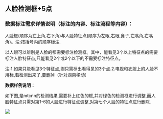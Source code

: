## 人脸检测框+5点

### 数据标注需求详情说明（标注的内容、标注流程等内容）：

人脸框(顺序为左上角,右下角)与人脸特征点(顺序为左眼,右眼,鼻子,左嘴角,右嘴角)。注:按括号内的顺序标注.

以人眼可以辨别是人脸的都需要标注检测框。其中，能看见3个以上特征点的需要标注人脸特征点,只能看见2个或2个以下的不需要标注特征点。

注:1.如果只能看见3个特征点,则只需标出看得见的3个点.2.电视和衣服上的人脸不用标,若检测出来了,要删掉（针对湖南移动）

**数据样例说明：**

如下图,是mtcnn的检测结果,需要补上红色的框,并对绿色的检测框进行调整,而人脸特征点只需对第1-6的人脸进行特征点调整,对第七个人脸的特征点进行删除.

![](static/documentation/explain/face5/face5.png)